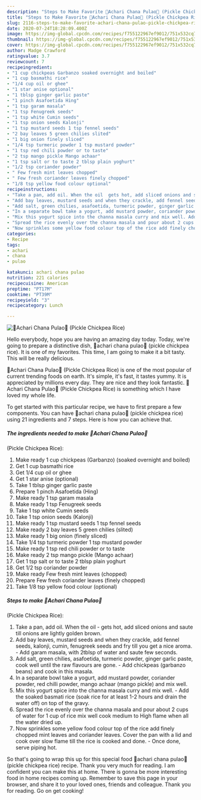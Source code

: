 ```yaml
---
description: "Steps to Make Favorite 🍝Achari Chana Pulao🍝 (Pickle Chickpea Rice)"
title: "Steps to Make Favorite 🍝Achari Chana Pulao🍝 (Pickle Chickpea Rice)"
slug: 2116-steps-to-make-favorite-achari-chana-pulao-pickle-chickpea-rice
date: 2020-07-24T18:28:09.400Z
image: https://img-global.cpcdn.com/recipes/f755122967ef9012/751x532cq70/🍝achari-chana-pulao🍝-pickle-chickpea-rice-recipe-main-photo.jpg
thumbnail: https://img-global.cpcdn.com/recipes/f755122967ef9012/751x532cq70/🍝achari-chana-pulao🍝-pickle-chickpea-rice-recipe-main-photo.jpg
cover: https://img-global.cpcdn.com/recipes/f755122967ef9012/751x532cq70/🍝achari-chana-pulao🍝-pickle-chickpea-rice-recipe-main-photo.jpg
author: Madge Crawford
ratingvalue: 3.7
reviewcount: 7
recipeingredient:
- "1 cup chickpeas Garbanzo soaked overnight and boiled"
- "1 cup basmathi rice"
- "1/4 cup oil or ghee"
- "1 star anise optional"
- "1 tblsp ginger garlic paste"
- "1 pinch Asafoetida Hing"
- "1 tsp garam masala"
- "1 tsp Fenugreek seeds"
- "1 tsp white Cumin seeds"
- "1 tsp onion seeds Kalonji"
- "1 tsp mustard seeds 1 tsp fennel seeds"
- "2 bay leaves 5 green chilies slited"
- "1 big onion finely sliced"
- "1/4 tsp turmeric powder 1 tsp mustard powder"
- "1 tsp red chili powder or to taste"
- "2 tsp mango pickle Mango achaar"
- "1 tsp salt or to taste 2 tblsp plain yoghurt"
- "1/2 tsp coriander powder"
- " Few fresh mint leaves chopped"
- " Few fresh coriander leaves finely chopped"
- "1/8 tsp yellow food colour optional"
recipeinstructions:
- "Take a pan, add oil. When the oil  gets hot, add sliced onions and saute till onions are lightly golden brown."
- "Add bay leaves, mustard seeds and when they crackle, add fennel seeds, kalonji, cumin, fenugreek seeds and fry till you get a nice aroma. Add garam masala, with 2tblsp of water and saute few seconds."
- "Add salt, green chilies, asafoetida, turmeric powder, ginger garlic paste, cook well until the raw flavours are gone. Add chickpeas (garbanzo beans) and cook in this masala."
- "In a separate bowl take a yogurt, add mustard powder, coriander powder, red chilli powder, mango achaar (mango pickle) and mix well."
- "Mix this yogurt spice into the channa masala curry and mix well. Add the soaked basmati rice (soak rice for at least 1-2 hours and drain the water off) on top of the gravy."
- "Spread the rice evenly over the channa masala and pour about 2 cups of water for 1 cup of rice mix well cook medium to High flame when all the water dried up."
- "Now sprinkles some yellow food colour top of the rice add finely chopped mint leaves and coriander leaves. Cover the pan with a lid and cook over slow flame till the rice is cooked and done. Once done, serve piping hot."
categories:
- Recipe
tags:
- achari
- chana
- pulao

katakunci: achari chana pulao 
nutrition: 221 calories
recipecuisine: American
preptime: "PT17M"
cooktime: "PT39M"
recipeyield: "3"
recipecategory: Lunch

---
```



![🍝Achari Chana Pulao🍝
(Pickle Chickpea Rice)](https://img-global.cpcdn.com/recipes/f755122967ef9012/751x532cq70/🍝achari-chana-pulao🍝-pickle-chickpea-rice-recipe-main-photo.jpg)

Hello everybody, hope you are having an amazing day today. Today, we're going to prepare a distinctive dish, 🍝achari chana pulao🍝
(pickle chickpea rice). It is one of my favorites. This time, I am going to make it a bit tasty. This will be really delicious.

🍝Achari Chana Pulao🍝
(Pickle Chickpea Rice) is one of the most popular of current trending foods on earth. It's simple, it's fast, it tastes yummy. It is appreciated by millions every day. They are nice and they look fantastic. 🍝Achari Chana Pulao🍝
(Pickle Chickpea Rice) is something which I have loved my whole life.




To get started with this particular recipe, we have to first prepare a few components. You can have 🍝achari chana pulao🍝
(pickle chickpea rice) using 21 ingredients and 7 steps. Here is how you can achieve that.

<!--inarticleads1-->

##### The ingredients needed to make 🍝Achari Chana Pulao🍝
(Pickle Chickpea Rice):

1. Make ready 1 cup chickpeas (Garbanzo) (soaked overnight and boiled)
1. Get 1 cup basmathi rice
1. Get 1/4 cup oil or ghee
1. Get 1 star anise (optional)
1. Take 1 tblsp ginger garlic paste
1. Prepare 1 pinch Asafoetida (Hing)
1. Make ready 1 tsp garam masala
1. Make ready 1 tsp Fenugreek seeds
1. Take 1 tsp white Cumin seeds
1. Take 1 tsp onion seeds (Kalonji)
1. Make ready 1 tsp mustard seeds 1 tsp fennel seeds
1. Make ready 2 bay leaves 5 green chilies (slited)
1. Make ready 1 big onion (finely sliced)
1. Take 1/4 tsp turmeric powder 1 tsp mustard powder
1. Make ready 1 tsp red chili powder or to taste
1. Make ready 2 tsp mango pickle (Mango achaar)
1. Get 1 tsp salt or to taste 2 tblsp plain yoghurt
1. Get 1/2 tsp coriander powder
1. Make ready  Few fresh mint leaves (chopped)
1. Prepare  Few fresh coriander leaves (finely chopped)
1. Take 1/8 tsp yellow food colour (optional)




<!--inarticleads2-->

##### Steps to make 🍝Achari Chana Pulao🍝
(Pickle Chickpea Rice):

1. Take a pan, add oil. When the oil  - gets hot, add sliced onions and saute till onions are lightly golden brown.
1. Add bay leaves, mustard seeds and when they crackle, add fennel seeds, kalonji, cumin, fenugreek seeds and fry till you get a nice aroma. - Add garam masala, with 2tblsp of water and saute few seconds.
1. Add salt, green chilies, asafoetida, turmeric powder, ginger garlic paste, cook well until the raw flavours are gone. - Add chickpeas (garbanzo beans) and cook in this masala.
1. In a separate bowl take a yogurt, add mustard powder, coriander powder, red chilli powder, mango achaar (mango pickle) and mix well.
1. Mix this yogurt spice into the channa masala curry and mix well. - Add the soaked basmati rice (soak rice for at least 1-2 hours and drain the water off) on top of the gravy.
1. Spread the rice evenly over the channa masala and pour about 2 cups of water for 1 cup of rice mix well cook medium to High flame when all the water dried up.
1. Now sprinkles some yellow food colour top of the rice add finely chopped mint leaves and coriander leaves. Cover the pan with a lid and cook over slow flame till the rice is cooked and done. - Once done, serve piping hot.




So that's going to wrap this up for this special food 🍝achari chana pulao🍝
(pickle chickpea rice) recipe. Thank you very much for reading. I am confident you can make this at home. There is gonna be more interesting food in home recipes coming up. Remember to save this page in your browser, and share it to your loved ones, friends and colleague. Thank you for reading. Go on get cooking!

